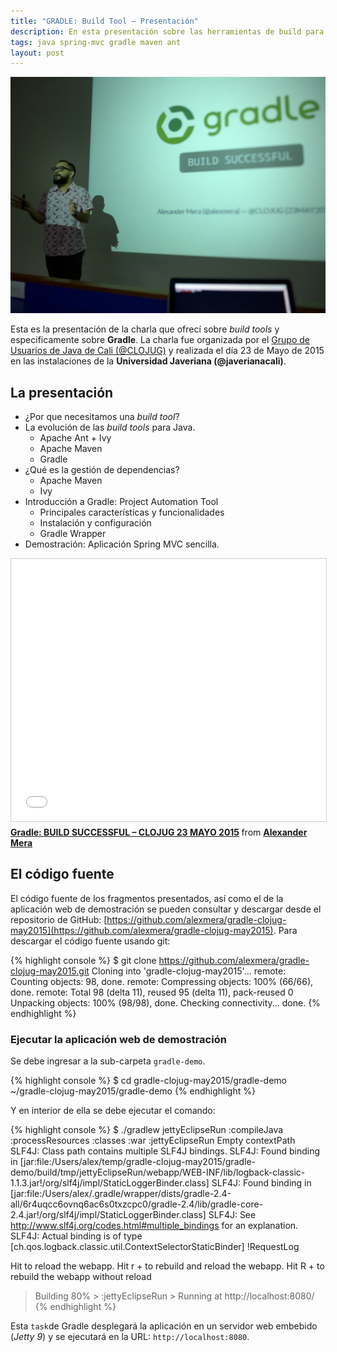 ```yaml
---
title: "GRADLE: Build Tool – Presentación"
description: En esta presentación sobre las herramientas de build para la JVM se mencionan herramientas como Ant, Ivy y Maven; y se crea una aplicación web con Spring MVC y Gradle.  
tags: java spring-mvc gradle maven ant
layout: post
---
```


<img src="/img/presentacion-gradle-build-tool-image_1024x768.jpg" class="img-responsive" alt="Presentación Gradle por Alexander Mera" />

Esta es la presentación de la charla que ofrecí sobre _build tools_ y especificamente sobre **Gradle**. La charla fue organizada por el <a href="http://www.meetup.com/cali-java-users-group/" target="_blank">Grupo de Usuarios de Java de Cali (@CLOJUG)</a> y realizada el día 23 de Mayo de 2015 en las instalaciones de la **Universidad Javeriana (@javerianacali)**. 

## La presentación

- ¿Por que necesitamos una _build tool_?
- La evolución de las _build tools_ para Java.
	- Apache Ant + Ivy
	- Apache Maven
	- Gradle
- ¿Qué es la gestión de dependencias?
	- Apache Maven
	- Ivy
- Introducción a Gradle: Project Automation Tool
	- Principales características y funcionalidades
	- Instalación y configuración
	- Gradle Wrapper
- Demostración: Aplicación Spring MVC sencilla.

<iframe src="//www.slideshare.net/slideshow/embed_code/key/dmih6UWaYX5AYg" width="510" height="420" frameborder="0" marginwidth="0" marginheight="0" scrolling="no" style="border:1px solid #CCC; border-width:1px; margin-bottom:5px; max-width: 100%;" allowfullscreen> </iframe> <div style="margin-bottom:5px"> <strong> <a href="//www.slideshare.net/alex.mera/gradle-clojug23-may2015" title="Gradle: BUILD SUCCESSFUL – CLOJUG 23 MAYO 2015" target="_blank">Gradle: BUILD SUCCESSFUL – CLOJUG 23 MAYO 2015</a> </strong> from <strong><a href="//www.slideshare.net/alex.mera" target="_blank">Alexander Mera</a></strong> </div>

## El código fuente

El código fuente de los fragmentos presentados, así como el de la aplicación web de demostración se pueden consultar y descargar desde el repositorio de GitHub: [https://github.com/alexmera/gradle-clojug-may2015](https://github.com/alexmera/gradle-clojug-may2015). Para descargar el código fuente usando git:

{% highlight console %}
$ git clone https://github.com/alexmera/gradle-clojug-may2015.git
Cloning into 'gradle-clojug-may2015'...
remote: Counting objects: 98, done.
remote: Compressing objects: 100% (66/66), done.
remote: Total 98 (delta 11), reused 95 (delta 11), pack-reused 0
Unpacking objects: 100% (98/98), done.
Checking connectivity... done.
{% endhighlight %}

### Ejecutar la aplicación web de demostración

Se debe ingresar a la sub-carpeta `gradle-demo`. 

{% highlight console %}
$ cd gradle-clojug-may2015/gradle-demo
~/gradle-clojug-may2015/gradle-demo
{% endhighlight %}

Y en interior de ella se debe ejecutar el comando:

{% highlight console %}
$ ./gradlew jettyEclipseRun
:compileJava
:processResources
:classes
:war
:jettyEclipseRun
Empty contextPath
SLF4J: Class path contains multiple SLF4J bindings.
SLF4J: Found binding in [jar:file:/Users/alex/temp/gradle-clojug-may2015/gradle-demo/build/tmp/jettyEclipseRun/webapp/WEB-INF/lib/logback-classic-1.1.3.jar!/org/slf4j/impl/StaticLoggerBinder.class]
SLF4J: Found binding in [jar:file:/Users/alex/.gradle/wrapper/dists/gradle-2.4-all/6r4uqcc6ovnq6ac6s0txzcpc0/gradle-2.4/lib/gradle-core-2.4.jar!/org/slf4j/impl/StaticLoggerBinder.class]
SLF4J: See http://www.slf4j.org/codes.html#multiple_bindings for an explanation.
SLF4J: Actual binding is of type [ch.qos.logback.classic.util.ContextSelectorStaticBinder]
!RequestLog

Hit <ENTER> to reload the webapp.
Hit r + <ENTER> to rebuild and reload the webapp.
Hit R + <ENTER> to rebuild the webapp without reload

> Building 80% > :jettyEclipseRun > Running at http://localhost:8080/
{% endhighlight %}

Esta `task`de Gradle desplegará la aplicación en un servidor web embebido (_Jetty 9_) y se ejecutará en la URL: `http://localhost:8080`.
